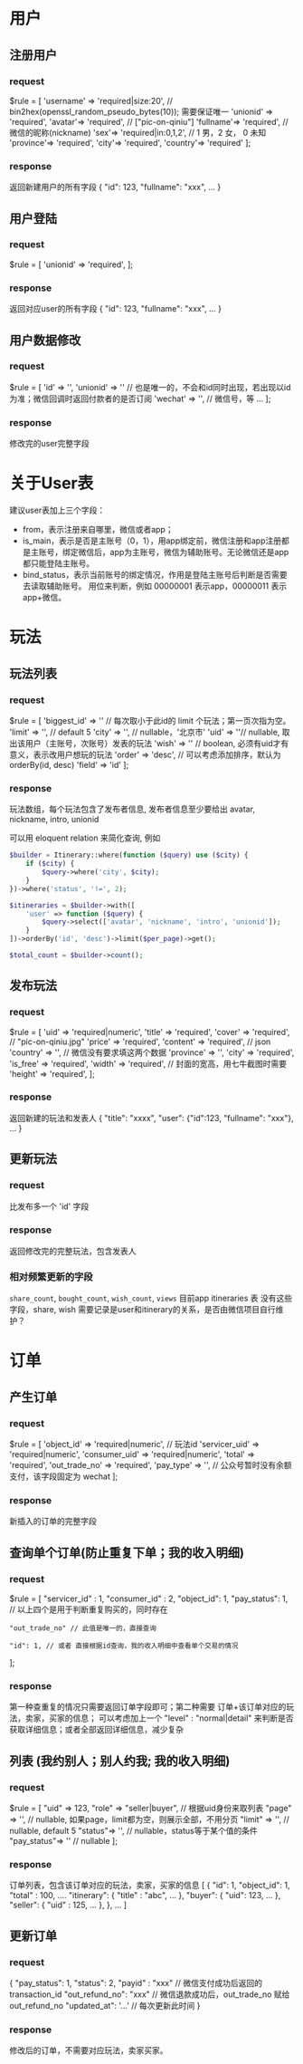 # 用户

## 注册用户

### request
$rule = [
    'username' => 'required|size:20', // bin2hex(openssl_random_pseudo_bytes(10)); 需要保证唯一
    'unionid' => 'required',
    'avatar'=> 'required', // ["pic-on-qiniu"]
    'fullname'=> 'required', // 微信的昵称(nickname)
    'sex'=> 'required|in:0,1,2', // 1 男，2 女， 0 未知
    'province'=> 'required',
    'city'=> 'required',
    'country'=> 'required'
];

### response
返回新建用户的所有字段
{
	"id": 123,
	"fullname": "xxx",
	...
}

## 用户登陆

### request
$rule = [
	'unionid' => 'required',
];

### response
返回对应user的所有字段
{
	"id": 123,
	"fullname": "xxx",
	...
}

## 用户数据修改

### request
$rule = [
	'id' => '',
	'unionid' => '' // 也是唯一的，不会和id同时出现，若出现以id为准；微信回调时返回付款者的是否订阅
	'wechat' => '', // 微信号，等
	...
];

### response
修改完的user完整字段


# 关于User表

建议user表加上三个字段：

- from，表示注册来自哪里，微信或者app；
- is_main，表示是否是主账号（0，1），用app绑定前，微信注册和app注册都是主账号，绑定微信后，app为主账号，微信为辅助账号。无论微信还是app都只能登陆主账号。
- bind_status，表示当前账号的绑定情况，作用是登陆主账号后判断是否需要去读取辅助账号。 用位来判断，例如 00000001 表示app，00000011 表示app+微信。



# 玩法


## 玩法列表

### request
$rule = [
	'biggest_id' => '' // 每次取小于此id的 limit 个玩法；第一页次指为空。
	'limit' => '', // default 5
	'city' => '', // nullable，'北京市'
	'uid' => ''// nullable, 取出该用户（主账号，次账号）发表的玩法
	'wish' => '' // boolean, 必须有uid才有意义，表示改用户想玩的玩法
	'order' => 'desc', // 可以考虑添加排序，默认为 orderBy(id, desc)
	'field' => 'id'
];

### response
玩法数组，每个玩法包含了发布者信息, 发布者信息至少要给出 avatar, nickname, intro, unionid

可以用 eloquent relation 来简化查询, 例如

```php
$builder = Itinerary::where(function ($query) use ($city) {
    if ($city) {
        $query->where('city', $city);
    }
})->where('status', '!=', 2);

$itineraries = $builder->with([
    'user' => function ($query) {
        $query->select(['avatar', 'nickname', 'intro', 'unionid']);
    }
])->orderBy('id', 'desc')->limit($per_page)->get();

$total_count = $builder->count();
```


## 发布玩法

### request
$rule = [
	'uid' => 'required|numeric',
	'title' => 'required',
	'cover' => 'required', // "pic-on-qiniu.jpg"
	'price' => 'required',
	'content' => 'required', // json
	'country' => '',  // 微信没有要求填这两个数据
	'province' => '',
	'city' => 'required',
	'is_free' => 'required',
	'width' => 'required', // 封面的宽高，用七牛截图时需要
	'height' => 'required',
];

### response
返回新建的玩法和发表人
{
	"title": "xxxx",
	"user": {"id":123, "fullname": "xxx"},
	...
}


## 更新玩法

### request
比发布多一个 'id' 字段

### response
返回修改完的完整玩法，包含发表人

### 相对频繁更新的字段
`share_count`, `bought_count`, `wish_count`, `views`
目前app itineraries 表 没有这些字段，share, wish 需要记录是user和itinerary的关系，是否由微信项目自行维护？



# 订单

## 产生订单

### request

$rule = [
	'object_id' => 'required|numeric', // 玩法id
	'servicer_uid' => 'required|numeric',
	'consumer_uid' => 'required|numeric',
	'total' => 'required',
	'out_trade_no' => 'required',
	'pay_type' => '',  // 公众号暂时没有余额支付，该字段固定为 wechat
];

### response
新插入的订单的完整字段


## 查询单个订单(防止重复下单；我的收入明细)

### request

$rule = [
	"servicer_id" : 1,
	"consumer_id" : 2,
	"object_id": 1,
	"pay_status": 1, // 以上四个是用于判断重复购买的，同时存在

	"out_trade_no" // 此值是唯一的，直接查询

	"id": 1, // 或者 直接根据id查询，我的收入明细中查看单个交易的情况
];

### response
第一种查重复的情况只需要返回订单字段即可；第二种需要 订单+该订单对应的玩法，卖家，买家的信息；
可以考虑加上一个 "level" : "normal|detail" 来判断是否获取详细信息；或者全部返回详细信息，减少复杂



## 列表 (我约别人；别人约我; 我的收入明细)

### request
$rule = [
	"uid" => 123,
	"role" => "seller|buyer", // 根据uid身份来取列表
	"page" => '', // nullable, 如果page，limit都为空，则展示全部，不用分页
	"limit" => '', // nullable, default 5
	"status"=> '', //  nullable，status等于某个值的条件
	"pay_status"=> '' // nullable
];

### response
订单列表，包含该订单对应的玩法，卖家，买家的信息
[
	{
		"id": 1,
		"object_id": 1,
		"total" : 100,
		....
		"itinerary": {
			"title" : "abc",
			...
		},
		"buyer": {
			"uid": 123,
			...
		},
		"seller": {
			"uid" : 125,
			...
		},
	},
	...
]


## 更新订单

### request
{
	"pay_status": 1,
	"status": 2,
	"payid" : "xxx" // 微信支付成功后返回的 transaction_id
	"out_refund_no": "xxx" // 微信退款成功后，out_trade_no 赋给 out_refund_no
	"updated_at": '...' // 每次更新此时间
}

### response
修改后的订单，不需要对应玩法，卖家买家。
